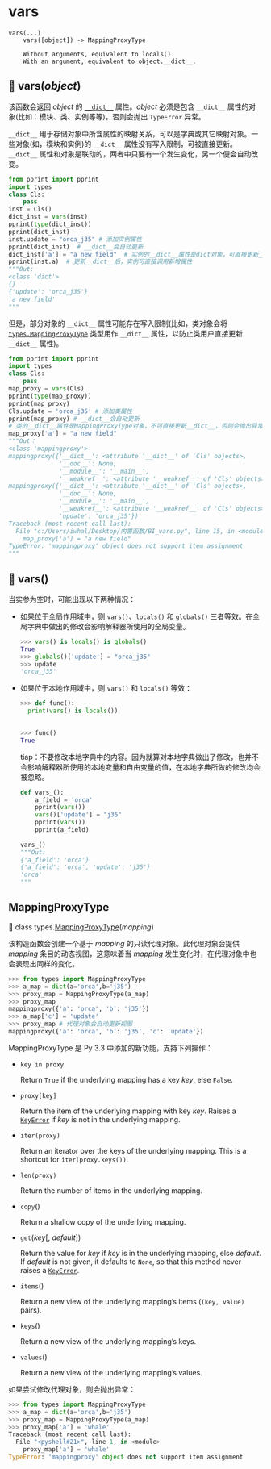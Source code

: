 # vars

```
vars(...)
    vars([object]) -> MappingProxyType
    
    Without arguments, equivalent to locals().
    With an argument, equivalent to object.__dict__.
```

## 🔨 vars(*object*)

该函数会返回 *object* 的 [`__dict__`](https://docs.python.org/3.7/library/stdtypes.html#object.__dict__) 属性。*object* 必须是包含 `__dict__` 属性的对象(比如：模块、类、实例等等)，否则会抛出 `TypeError` 异常。

`__dict__` 用于存储对象中所含属性的映射关系，可以是字典或其它映射对象。一些对象(如，模块和实例)的 `__dict__` 属性没有写入限制，可被直接更新。`__dict__` 属性和对象是联动的，两者中只要有一个发生变化，另一个便会自动改变。

```python
from pprint import pprint
import types
class Cls:
    pass
inst = Cls()
dict_inst = vars(inst)
pprint(type(dict_inst))
pprint(dict_inst)
inst.update = "orca_j35" # 添加实例属性
pprint(dict_inst)  # __dict__会自动更新
dict_inst['a'] = "a new field"  # 实例的__dict__属性是dict对象，可直接更新__dict__
pprint(inst.a)  # 更新__dict__后，实例可直接调用新增属性
"""Out:
<class 'dict'>
{}
{'update': 'orca_j35'}
'a new field'
"""
```

但是，部分对象的 `__dict__` 属性可能存在写入限制(比如，类对象会将 [`types.MappingProxyType`](https://docs.python.org/3.7/library/types.html#types.MappingProxyType) 类型用作 `__dict__` 属性，以防止类用户直接更新 `__dict__` 属性)。

```python
from pprint import pprint
import types
class Cls:
    pass
map_proxy = vars(Cls)
pprint(type(map_proxy))
pprint(map_proxy)
Cls.update = 'orca_j35' # 添加类属性
pprint(map_proxy) # __dict__会自动更新
# 类的__dict__属性是MappingProxyType对象，不可直接更新__dict__，否则会抛出异常
map_proxy['a'] = "a new field"
"""Out：
<class 'mappingproxy'>
mappingproxy({'__dict__': <attribute '__dict__' of 'Cls' objects>,
              '__doc__': None,
              '__module__': '__main__',
              '__weakref__': <attribute '__weakref__' of 'Cls' objects>})
mappingproxy({'__dict__': <attribute '__dict__' of 'Cls' objects>,
              '__doc__': None,
              '__module__': '__main__',
              '__weakref__': <attribute '__weakref__' of 'Cls' objects>,
              'update': 'orca_j35'})
Traceback (most recent call last):
  File "c:/Users/iwhal/Desktop/内置函数/BI_vars.py", line 15, in <module>
    map_proxy['a'] = "a new field"
TypeError: 'mappingproxy' object does not support item assignment
"""
```

## 🔨 vars()

当实参为空时，可能出现以下两种情况：

- 如果位于全局作用域中，则 `vars()`、`locals()` 和 `globals()` 三者等效。在全局字典中做出的修改会影响解释器所使用的全局变量。

  ```python
  >>> vars() is locals() is globals()
  True
  >>> globals()['update'] = "orca_j35"
  >>> update
  'orca_j35'
  ```

- 如果位于本地作用域中，则 `vars()` 和 `locals()` 等效：

  ```python
  >>> def func():
  	print(vars() is locals())
  
  	
  >>> func()
  True
  ```

  tiap：不要修改本地字典中的内容。因为就算对本地字典做出了修改，也并不会影响解释器所使用的本地变量和自由变量的值，在本地字典所做的修改均会被忽略。

  ```python
  def vars_():
      a_field = 'orca'
      pprint(vars())
      vars()['update'] = "j35"
      pprint(vars())
      pprint(a_field)
      
  vars_()
  """Out:
  {'a_field': 'orca'}
  {'a_field': 'orca', 'update': 'j35'}
  'orca'
  """
  ```

## MappingProxyType

🔨 class types.[MappingProxyType](https://docs.python.org/3.7/library/types.html#types.MappingProxyType)(*mapping*)

该构造函数会创建一个基于 *mapping* 的只读代理对象。此代理对象会提供 *mapping* 条目的动态视图，这意味着当 *mapping* 发生变化时，在代理对象中也会表现出同样的变化。

```python
>>> from types import MappingProxyType
>>> a_map = dict(a='orca',b='j35')
>>> proxy_map = MappingProxyType(a_map)
>>> proxy_map
mappingproxy({'a': 'orca', 'b': 'j35'})
>>> a_map['c'] = 'update'
>>> proxy_map # 代理对象会自动更新视图
mappingproxy({'a': 'orca', 'b': 'j35', 'c': 'update'})
```

MappingProxyType 是 Py 3.3 中添加的新功能，支持下列操作：

- `key in proxy`

  Return `True` if the underlying mapping has a key *key*, else `False`.

- `proxy[key]`

  Return the item of the underlying mapping with key *key*. Raises a [`KeyError`](https://docs.python.org/3.7/library/exceptions.html#KeyError) if *key* is not in the underlying mapping.

- `iter(proxy)`

  Return an iterator over the keys of the underlying mapping. This is a shortcut for `iter(proxy.keys())`.

- `len(proxy)`

  Return the number of items in the underlying mapping.

- `copy`()

  Return a shallow copy of the underlying mapping.

- `get`(*key*[, *default*])

  Return the value for *key* if *key* is in the underlying mapping, else *default*. If *default* is not given, it defaults to `None`, so that this method never raises a [`KeyError`](https://docs.python.org/3.7/library/exceptions.html#KeyError).

- `items`()

  Return a new view of the underlying mapping’s items (`(key, value)` pairs).

- `keys`()

  Return a new view of the underlying mapping’s keys.

- `values`()

  Return a new view of the underlying mapping’s values.

如果尝试修改代理对象，则会抛出异常：

```python
>>> from types import MappingProxyType
>>> a_map = dict(a='orca',b='j35')
>>> proxy_map = MappingProxyType(a_map)
>>> proxy_map['a'] = 'whale'
Traceback (most recent call last):
  File "<pyshell#21>", line 1, in <module>
    proxy_map['a'] = 'whale'
TypeError: 'mappingproxy' object does not support item assignment
```





